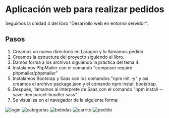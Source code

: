 # Aplicación web para realizar pedidos

Seguimos la unidad 4 del libro "Desarrollo web en entorno servidor".

## Pasos

1. Creamos un nuevo directorio en Laragon y lo llamamos pedido.
2. Creamos la estructura del proyecto siguiendo el libro.
3. Damos forma a los archivos siguiendo la práctica del tema 4.
4. Instalamos PhpMailer con el comando "composer require phpmailer/phpmailer"
5. Instalamos Bootsrap y Saas con los comandos "npm init -y" y así creamos el archivo package.json y el comando npm install bootstrap.
6. Después, llamamos al intérprete de Saas con el comando "npm install --save-dev parcel-bundler sass"
7. Se visualiza en el navegador de la siguiente forma:

![login](https://i.ibb.co/nf8x9WC/Fire-Shot-Capture-040-Formulario-de-login-pedidos-test.png)
![categorias](https://i.ibb.co/JtXdJZD/Fire-Shot-Capture-041-Lista-de-categor-as-pedidos-test.png)
![bebidas](https://i.ibb.co/DKKznnS/Fire-Shot-Capture-042-Tabla-de-productos-por-categor-a-pedidos-test.png)
![carrito](https://i.ibb.co/SVKJszB/Fire-Shot-Capture-043-Carrito-de-la-compra-pedidos-test.png")
![pedido](ttps://i.ibb.co/d2x9Kxc/Fire-Shot-Capture-044-Pedidos-pedidos-test.png)